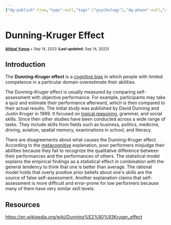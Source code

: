 ```yaml
---
{"dg-publish":true,"type":null,"tags":["psychology"],"dg-phase":null,"author":"[Afdzal Yunus](https://afdzal.dev)","date-created":"2023-09-14 06:39 AM","date-modified":"2023-09-14 06:39 AM","permalink":"/posts/2023/230914063935-dunning-kruger-effect/","dgPassFrontmatter":true,"noteIcon":"","created":"","updated":""}
---
```


# Dunning-Kruger Effect
<small>**[Afdzal Yunus](https://afdzal.dev)** • Sep 14, 2023 (**Last updated:** Sep 14, 2023)</small>

## Introduction
The **Dunning–Kruger effect** is a [cognitive bias](https://en.wikipedia.org/wiki/Cognitive_bias) in which people with limited competence in a particular domain overestimate their abilities.

The Dunning–Kruger effect is usually measured by comparing self-assessment with objective performance. For example, participants may take a quiz and estimate their performance afterward, which is then compared to their actual results. The initial study was published by David Dunning and Justin Kruger in 1999. It focused on [logical reasoning](https://en.wikipedia.org/wiki/Logical_reasoning), grammar, and social skills. Since then other studies have been conducted across a wide range of tasks. They include skills from fields such as business, politics, medicine, driving, aviation, spatial memory, examinations in school, and literacy.

There are disagreements about what causes the Dunning–Kruger effect. According to the [metacognitive](https://en.wikipedia.org/wiki/Metacognition) explanation, poor performers misjudge their abilities because they fail to recognize the qualitative difference between their performances and the performances of others. The statistical model explains the empirical findings as a statistical effect in combination with the general tendency to think that one is better than average. The rational model holds that overly positive prior beliefs about one's skills are the source of false self-assessment. Another explanation claims that self-assessment is more difficult and error-prone for low performers because many of them have very similar skill levels.

## Resources
https://en.wikipedia.org/wiki/Dunning%E2%80%93Kruger_effect